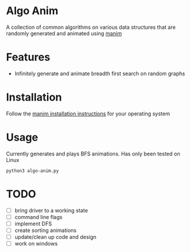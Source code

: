 # Algo Anim
A collection of common algorithms on various data structures that are
randomly generated and animated using [manim](https://github.com/ManimCommunity/manim)

# Features
- Infinitely generate and animate breadth first search on random graphs

# Installation
Follow the [manim installation instructions](https://docs.manim.community/en/stable/installation.html)
for your operating system

# Usage
Currently generates and plays BFS animations. Has only been tested on Linux
```
python3 algo-anim.py
```

# TODO
- [ ] bring driver to a working state
- [ ] command line flags
- [ ] implement DFS
- [ ] create sorting animations
- [ ] update/clean up code and design
- [ ] work on windows
